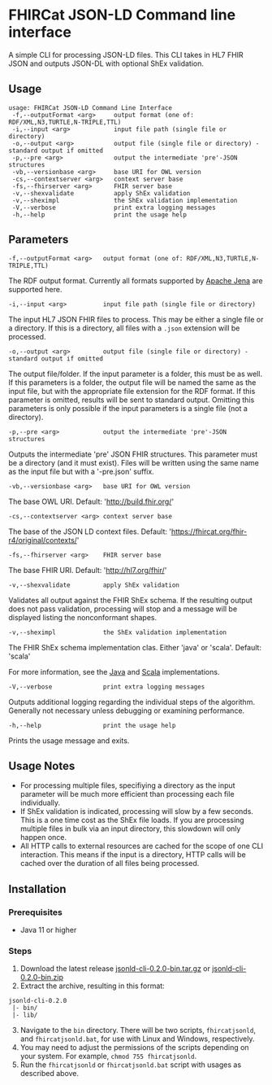 # FHIRCat JSON-LD Command line interface

A simple CLI for processing JSON-LD files. This CLI takes in HL7 FHIR JSON and outputs JSON-DL with optional ShEx validation.

## Usage

```
usage: FHIRCat JSON-LD Command Line Interface
 -f,--outputFormat <arg>     output format (one of: RDF/XML,N3,TURTLE,N-TRIPLE,TTL)
 -i,--input <arg>            input file path (single file or directory)
 -o,--output <arg>           output file (single file or directory) - standard output if omitted
 -p,--pre <arg>              output the intermediate 'pre'-JSON structures
 -vb,--versionbase <arg>     base URI for OWL version
 -cs,--contextserver <arg>   context server base
 -fs,--fhirserver <arg>      FHIR server base
 -v,--shexvalidate           apply ShEx validation
 -v,--sheximpl               the ShEx validation implementation
 -V,--verbose                print extra logging messages
 -h,--help                   print the usage help
 ```

## Parameters
```-f,--outputFormat <arg>   output format (one of: RDF/XML,N3,TURTLE,N-TRIPLE,TTL)```

The RDF output format. Currently all formats supported by [Apache Jena](https://jena.apache.org/) are supported here.

```-i,--input <arg>          input file path (single file or directory)```

The input HL7 JSON FHIR files to process. This may be either a single file or a directory. If this is a directory, all files with a ```.json``` extension will be processed.

```-o,--output <arg>         output file (single file or directory) - standard output if omitted```

The output file/folder. If the input parameter is a folder, this must be as well. If this parameters is a folder, the output file will be named the same as the input file, but with the appropriate file extension for the RDF format. If this parameter is omitted, results will be sent to standard output. Omitting this parameters is only possible if the input parameters is a single file (not a directory).

```-p,--pre <arg>            output the intermediate 'pre'-JSON structures```

Outputs the intermediate 'pre' JSON FHIR structures. This parameter must be a directory (and it must exist). Files will be written using the same name as the input file but with a '-pre.json' suffix.

```-vb,--versionbase <arg>   base URI for OWL version```

The base OWL URI. Default: 'http://build.fhir.org/'

```-cs,--contextserver <arg> context server base```

The base of the JSON LD context files. Default: 'https://fhircat.org/fhir-r4/original/contexts/'

```-fs,--fhirserver <arg>    FHIR server base```

The base FHIR URI. Default: 'http://hl7.org/fhir/'

```-v,--shexvalidate         apply ShEx validation```

Validates all output against the FHIR ShEx schema. If the resulting output does not pass validation, processing will stop and a message will be displayed listing the nonconformant shapes.

```-v,--sheximpl             the ShEx validation implementation```

The FHIR ShEx schema implementation clas. Either 'java' or 'scala'. Default: 'scala'

For more information, see the [Java](https://github.com/iovka/shex-java) and [Scala](https://github.com/labra/shaclex) implementations.

```-V,--verbose              print extra logging messages```

Outputs additional logging regarding the individual steps of the algorithm. Generally not necessary unless debugging or examining performance.
 
```-h,--help                 print the usage help```

Prints the usage message and exits.

## Usage Notes
* For processing multiple files, specifiying a directory as the input parameter will be much more efficient than processing each file individually.
* If ShEx validation is indicated, processing will slow by a few seconds. This is a one time cost as the ShEx file loads. If you are processing multiple files in bulk via an input directory, this slowdown will only happen once.
* All HTTP calls to external resources are cached for the scope of one CLI interaction. This means if the input is a directory, HTTP calls will be cached over the duration of all files being processed.

## Installation
### Prerequisites
* Java 11 or higher

### Steps
1. Download the latest release [jsonld-cli-0.2.0-bin.tar.gz](https://github.com/fhircat/jsonld-cli/releases/download/v0.2.0-alpha/jsonld-cli-0.2.0-bin.tar.gz) or [jsonld-cli-0.2.0-bin.zip](https://github.com/fhircat/jsonld-cli/releases/download/v0.2.0-alpha/jsonld-cli-0.2.0-bin.zip)
2. Extract the archive, resulting in this format:
```
jsonld-cli-0.2.0
 |- bin/
 |- lib/
```
3. Navigate to the ```bin``` directory. There will be two scripts, ```fhircatjsonld```, and ```fhircatjsonld.bat```, for use with Linux and Windows, respectively.
4. You may need to adjust the permissions of the scripts depending on your system. For example, ```chmod 755 fhircatjsonld```.
5. Run the ```fhircatjsonld``` or ```fhircatjsonld.bat``` script with usages as described above.
